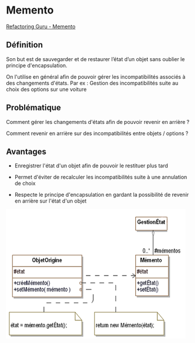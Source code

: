 # Memento
[Refactoring Guru - Memento](https://refactoring.guru/design-patterns/memento)

## Définition

Son but est de sauvegarder et de restaurer l’état d’un objet sans oublier le principe d'encapsulation.

On l'utilise en général afin de pouvoir gérer les incompatibilités associés à des changements d'états. Par ex : Gestion des incompatibilités suite au choix des options sur une voiture

## Problématique

Comment gérer les changements d'états afin de pouvoir revenir en arrière ? 

Comment revenir en arrière sur des incompatibilités entre objets / options ?

## Avantages

- Enregistrer l'état d'un objet afin de pouvoir le restituer plus tard
 
- Permet d'éviter de recalculer les incompatibilités suite à une annulation de choix
 
- Respecte le principe d'encapsulation en gardant la possibilité de revenir en arrière sur l'état d'un objet

![UML Memento](https://raw.githubusercontent.com/kbrdn1/Design-Patterns-TS/main/assets/UML-Memento.png)